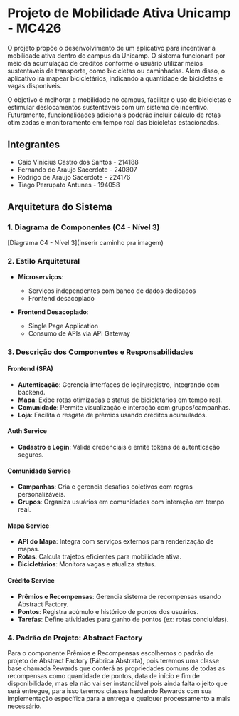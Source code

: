 # Projeto de Mobilidade Ativa Unicamp - MC426
O projeto propõe o desenvolvimento de um aplicativo para incentivar a mobilidade ativa dentro do campus da Unicamp. O sistema funcionará por meio da acumulação de créditos conforme o usuário utilizar meios sustentáveis de transporte, como bicicletas ou caminhadas. Além disso, o aplicativo irá mapear bicicletários, indicando a quantidade de bicicletas e vagas disponíveis.

O objetivo é melhorar a mobilidade no campus, facilitar o uso de bicicletas e estimular deslocamentos sustentáveis com um sistema de incentivo. Futuramente, funcionalidades adicionais poderão incluir cálculo de rotas otimizadas e monitoramento em tempo real das bicicletas estacionadas.

## Integrantes
- Caio Vinicius Castro dos Santos - 214188
- Fernando de Araujo Sacerdote - 240807
- Rodrigo de Araujo Sacerdote - 224176
- Tiago Perrupato Antunes - 194058

## Arquitetura do Sistema

### 1. Diagrama de Componentes (C4 - Nível 3)

[Diagrama C4 - Nível 3](inserir caminho pra imagem)

### 2. Estilo Arquitetural

- **Microserviços**: 
  - Serviços independentes com banco de dados dedicados
  - Frontend desacoplado
  
- **Frontend Desacoplado**:
  - Single Page Application
  - Consumo de APIs via API Gateway

### 3. Descrição dos Componentes e Responsabilidades

#### **Frontend (SPA)**
- **Autenticação**: Gerencia interfaces de login/registro, integrando com backend.
- **Mapa**: Exibe rotas otimizadas e status de bicicletários em tempo real.   
- **Comunidade**: Permite visualização e interação com grupos/campanhas. 
- **Loja**: Facilita o resgate de prêmios usando créditos acumulados.  

#### **Auth Service**
- **Cadastro e Login**: Valida credenciais e emite tokens de autenticação seguros.  

#### **Comunidade Service**
- **Campanhas**: Cria e gerencia desafios coletivos com regras personalizáveis.   
- **Grupos**: Organiza usuários em comunidades com interação em tempo real.    

#### **Mapa Service**
- **API do Mapa**: Integra com serviços externos para renderização de mapas.   
- **Rotas**: Calcula trajetos eficientes para mobilidade ativa.   
- **Bicicletários**: Monitora vagas e atualiza status.   

#### **Crédito Service**
- **Prêmios e Recompensas**: Gerencia sistema de recompensas usando Abstract Factory.  
- **Pontos**: Registra acúmulo e histórico de pontos dos usuários.  
- **Tarefas**: Define atividades para ganho de pontos (ex: rotas concluídas).   

### 4. Padrão de Projeto: Abstract Factory

Para o componente Prêmios e Recompensas escolhemos o padrão de projeto de Abstract Factory (Fábrica Abstrata), pois teremos uma classe base chamada Rewards que conterá as propriedades comuns de todas as recompensas como quantidade de pontos, data de início e fim de disponibilidade, mas ela não vai ser instanciável pois ainda falta o jeito que será entregue, para isso teremos classes herdando Rewards com sua implementação específica para a entrega e qualquer processamento a mais necessário.